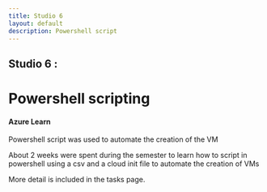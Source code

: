 ```yaml
---
title: Studio 6 
layout: default
description: Powershell script
---
```


## Studio 6 : 
# Powershell scripting

#### Azure Learn

Powershell script was used to automate the creation of the VM

About 2 weeks were spent during the semester to learn how to script in powershell using a csv and a cloud init file to automate the creation of VMs

More detail is included in the tasks page.